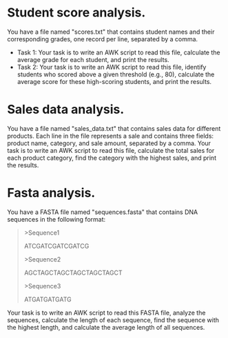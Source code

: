 # Student score analysis.
You have a file named "scores.txt" that contains student names and their corresponding grades, one record per line, separated by a comma. 

- Task 1: Your task is to write an AWK script to read this file, calculate the average grade for each student, and print the results.
- Task 2: Your task is to write an AWK script to read this file, identify students who scored above a given threshold (e.g., 80), calculate the average score for these high-scoring students, and print the results.

# Sales data analysis.
You have a file named "sales_data.txt" that contains sales data for different products. Each line in the file represents a sale and contains three fields: product name, category, and sale amount, separated by a comma. 
Your task is to write an AWK script to read this file, calculate the total sales for each product category, find the category with the highest sales, and print the results.

# Fasta analysis.
You have a FASTA file named "sequences.fasta" that contains DNA sequences in the following format:

>\>Sequence1
>
>ATCGATCGATCGATCG
>
>\>Sequence2
>
>AGCTAGCTAGCTAGCTAGCTAGCT
>
>\>Sequence3
>
>ATGATGATGATG

Your task is to write an AWK script to read this FASTA file, analyze the sequences, calculate the length of each sequence, find the sequence with the highest length, and calculate the average length of all sequences.
